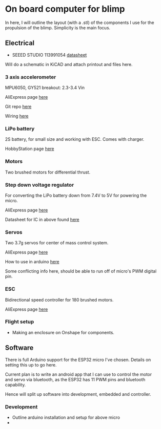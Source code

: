# On board computer for blimp

In here, I will outline the layout (with a .stl) of the components
I use for the propulsion of the blimp. Simplicity is the main focus.

## Electrical
- SEEED STUDIO 113991054 [datasheet](https://www.farnell.com/datasheets/3966714.pdf)

Will do a schematic in KiCAD and attach printout and files here.

### 3 axis accelerometer
MPU6050, GY521 breakout: 2.3-3.4 Vin

AliExpress page [here](https://www.aliexpress.com/item/1005007231617232.html?spm=a2g0o.productlist.main.3.355875feKwwU4q&algo_pvid=6c07971c-6bd8-4d3a-884e-781a646e45b6&utparam-url=scene%3Asearch%7Cquery_from%3A)

Git repo [here](https://github.com/electroniccats/mpu6050)

Wiring [here](https://mschoeffler.com/2017/10/05/tutorial-how-to-use-the-gy-521-module-mpu-6050-breakout-board-with-the-arduino-uno/)

### LiPo battery
2S battery, for small size and working with ESC. Comes with charger.

HobbyStation page [here](https://hobbystation.co.nz/1-18-roc-lipo-battery-2s-380mah-same-as-fmsc2052-1/)

### Motors
Two brushed motors for differential thrust.

### Step down voltage regulator
For converting the LiPo battery down from 7.4V to 5V for powering the micro.

AliExpress page [here](https://www.aliexpress.com/item/1005006244142432.html?spm=a2g0o.productlist.main.25.7eaf5e59tcTZa9&algo_pvid=f6b7edaa-460c-43ce-9464-9f9ba717c609&aem_p4p_detail=202407311703099489957027803350000186218&utparam-url=scene%3Asearch%7Cquery_from%3A&search_p4p_id=202407311703099489957027803350000186218_8)

Datasheet for IC in above found [here](https://www.diodes.com/assets/Datasheets/AP3503F.pdf)

### Servos
Two 3.7g servos for center of mass control system.

AliExpress page [here](https://www.aliexpress.com/item/1005003137751361.html?spm=a2g0o.order_list.order_list_main.13.21ef1802dHYc6I)

How to use in arduino [here](https://www.youtube.com/watch?v=SfmHNb5QAzc)

Some conflicting info here, should be able to run off of micro's PWM digital pin.

### ESC
Bidirectional speed controller for 180 brushed motors.

AliExpress page [here](https://www.aliexpress.com/item/1005005466766191.html?spm=a2g0o.detail.pcDetailTopMoreOtherSeller.1.cc42JQCQJQCQBS&gps-id=pcDetailTopMoreOtherSeller&scm=1007.40050.354490.0&scm_id=1007.40050.354490.0&scm-url=1007.40050.354490.0&pvid=4ca67cf3-3ecf-47c9-9871-56fc679ce85f&_t=gps-id:pcDetailTopMoreOtherSeller,scm-url:1007.40050.354490.0,pvid:4ca67cf3-3ecf-47c9-9871-56fc679ce85f,tpp_buckets:668%232846%238115%232000&utparam-url=scene%3ApcDetailTopMoreOtherSeller%7Cquery_from%3A#nav-description)


### Flight setup
- Making an enclosure on Onshape for components.

## Software
There is full Arduino support for the ESP32 micro I've chosen. Details on setting
this up to go here.

Current plan is to write an android app that I can use to control the motor and servo
via bluetooth, as the ESP32 has 11 PWM pins and bluetooth capability.

Hence will split up software into development, embedded and controller.

### Development
- Outline arduino installation and setup for above micro
- 